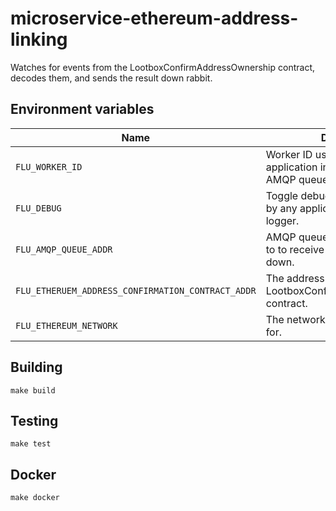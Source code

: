 
# microservice-ethereum-address-linking

Watches for events from the LootboxConfirmAddressOwnership contract, decodes them, and sends the result down rabbit.

## Environment variables

|                       Name                        |                                  Description
|---------------------------------------------------|------------------------------------------------------------------------------|
| `FLU_WORKER_ID`                                   | Worker ID used to identify the application in logging and to the AMQP queue. |
| `FLU_DEBUG`                                       | Toggle debug messages produced by any application using the debug logger.    |
| `FLU_AMQP_QUEUE_ADDR`                             | AMQP queue address connected to to receive and send messages down.           |
| `FLU_ETHERUEM_ADDRESS_CONFIRMATION_CONTRACT_ADDR` | The address of the LootboxConfirmAddressOwnership contract. |
| `FLU_ETHEREUM_NETWORK`                            | The network the service is running for. |

## Building

    make build

## Testing

    make test

## Docker

    make docker
